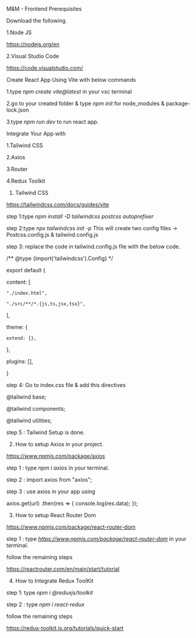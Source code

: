 M&M - Frontend
Prerequisites

Download the following.

1.Node JS 

https://nodejs.org/en

2.Visual Studio Code 

https://code.visualstudio.com/

Create React App Using Vite with below commands

1.type *npm create vite@latest* in your vsc terminal

2.go to your created folder & type *npm init* for node_modules & package-lock.json

3.type *npm run dev* to run react app.

Integrate Your App with 

1.Tailwind CSS

2.Axios

3.Router

4.Redux Toolkit

1. Tailwind CSS 

https://tailwindcss.com/docs/guides/vite

step 1:type  *npm install -D tailwindcss postcss autoprefixer*

step 2:type  *npx tailwindcss init -p* 
This will create two config files -> Postcss.config.js & tailwind.config.js

step 3: replace the code in tailwind.config.js file with the below code.

/** @type {import('tailwindcss').Config} */

export default {

  content: [

    "./index.html",

    "./src/**/*.{js,ts,jsx,tsx}",

  ],

  theme: {

    extend: {},

  },

  plugins: [],

}

step 4: Go to index.css file & add this directives

@tailwind base;

@tailwind components;

@tailwind utilities;

step 5 : Tailwind Setup is done. 

2. How to setup Axios in your project.

https://www.npmjs.com/package/axios

step 1 : type *npm i axios* in your terminal.

step 2 : import axios from "axios";

step 3 : use axios in your app using 

axios.get(url)
  .then(res => {
    console.log(res.data);
  });

3. How to setup React Router Dom

https://www.npmjs.com/package/react-router-dom

step 1 : type *https://www.npmjs.com/package/react-router-dom* in your terminal.

follow the remaining steps

https://reactrouter.com/en/main/start/tutorial

4. How to Integrate Redux ToolKit

step 1: type *npm i @reduxjs/toolkit*

step 2 : type *npm i react-redux*

follow the remaining steps

https://redux-toolkit.js.org/tutorials/quick-start